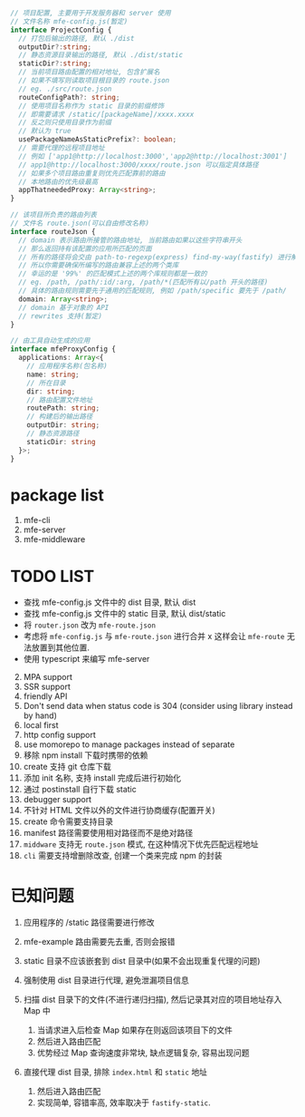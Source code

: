 ```typescript
// 项目配置, 主要用于开发服务器和 server 使用
// 文件名称 mfe-config.js(暂定)
interface ProjectConfig {
  // 打包后输出的路径, 默认 ./dist
  outputDir?:string;
  // 静态资源目录输出的路径, 默认 ./dist/static
  staticDir?:string;
  // 当前项目路由配置的相对地址, 包含扩展名
  // 如果不填写则读取项目根目录的 route.json
  // eg. ./src/route.json
  routeConfigPath?: string;
  // 使用项目名称作为 static 目录的前缀修饰
  // 即需要请求 /static/[packageName]/xxxx.xxxx
  // 反之则只使用目录作为前缀
  // 默认为 true
  usePackageNameAsStaticPrefix?: boolean;
  // 需要代理的远程项目地址
  // 例如 ['app1@http://localhost:3000','app2@http://localhost:3001']
  // app1@http://localhost:3000/xxxx/route.json 可以指定具体路径
  // 如果多个项目路由重复则优先匹配靠前的路由
  // 本地路由的优先级最高
  appThatneededProxy: Array<string>;
}

// 该项目所负责的路由列表
// 文件名 route.json(可以自由修改名称)
interface routeJson {
  // domain 表示路由所接管的路由地址, 当前路由如果以这些字符串开头
  // 那么返回持有该配置的应用所匹配的页面
  // 所有的路径将会交由 path-to-regexp(express) find-my-way(fastify) 进行解析
  // 所以你需要确保所编写的路由兼容上述的两个类库
  // 幸运的是 '99%' 的匹配模式上述的两个库规则都是一致的
  // eg. /path, /path/:id/:arg, /path/*(匹配所有以/path 开头的路径)
  // 具体的路由规则需要先于通用的匹配规则, 例如 /path/specific 要先于 /path/
  domain: Array<string>;
  // domain 基于对象的 API
  // rewrites 支持(暂定)
}

// 由工具自动生成的应用
interface mfeProxyConfig {
  applications: Array<{
    // 应用程序名称(包名称)
    name: string;
    // 所在目录
    dir: string;
    // 路由配置文件地址
    routePath: string;
    // 构建后的输出路径
    outputDir: string;
    // 静态资源路径
    staticDir: string
  }>;
}
```

# package list

1. mfe-cli
2. mfe-server
3. mfe-middleware

# TODO LIST

- 查找 mfe-config.js 文件中的 dist 目录, 默认 dist
- 查找 mfe-config.js 文件中的 static 目录, 默认 dist/static
- 将 `router.json` 改为 `mfe-route.json`
- 考虑将 `mfe-config.js` 与 `mfe-route.json` 进行合并 x 这样会让 `mfe-route` 无法放置到其他位置.
- 使用 typescript 来编写 mfe-server

2. MPA support
3. SSR support
4. friendly API
5. Don't send data when status code is 304 (consider using library instead by hand)
6. local first
7. http config support
8. use momorepo to manage packages instead of separate
9. 移除 npm install 下载时携带的依赖
10. create 支持 git 仓库下载
11. 添加 init 名称, 支持 install 完成后进行初始化
12. 通过 postinstall 自行下载 static
13. debugger support
14. 不针对 HTML 文件以外的文件进行协商缓存(配置开关)
15. create 命令需要支持目录
15. manifest 路径需要使用相对路径而不是绝对路径
16. `middware` 支持无 `route.json` 模式, 在这种情况下优先匹配远程地址
18. `cli` 需要支持增删除改查, 创建一个类来完成 npm 的封装

# 已知问题

1. 应用程序的 /static 路径需要进行修改
2. mfe-example 路由需要先去重, 否则会报错
3. static 目录不应该嵌套到 dist 目录中(如果不会出现重复代理的问题)
4. 强制使用 dist 目录进行代理, 避免泄漏项目信息



1. 扫描 dist 目录下的文件(不进行递归扫描), 然后记录其对应的项目地址存入 Map 中
   1. 当请求进入后检查 Map 如果存在则返回该项目下的文件
   2. 然后进入路由匹配
   3. 优势经过 Map 查询速度非常块, 缺点逻辑复杂, 容易出现问题
2. 直接代理 dist 目录, 排除 `index.html` 和 `static` 地址
   1. 然后进入路由匹配
   2. 实现简单, 容错率高, 效率取决于 `fastify-static`.